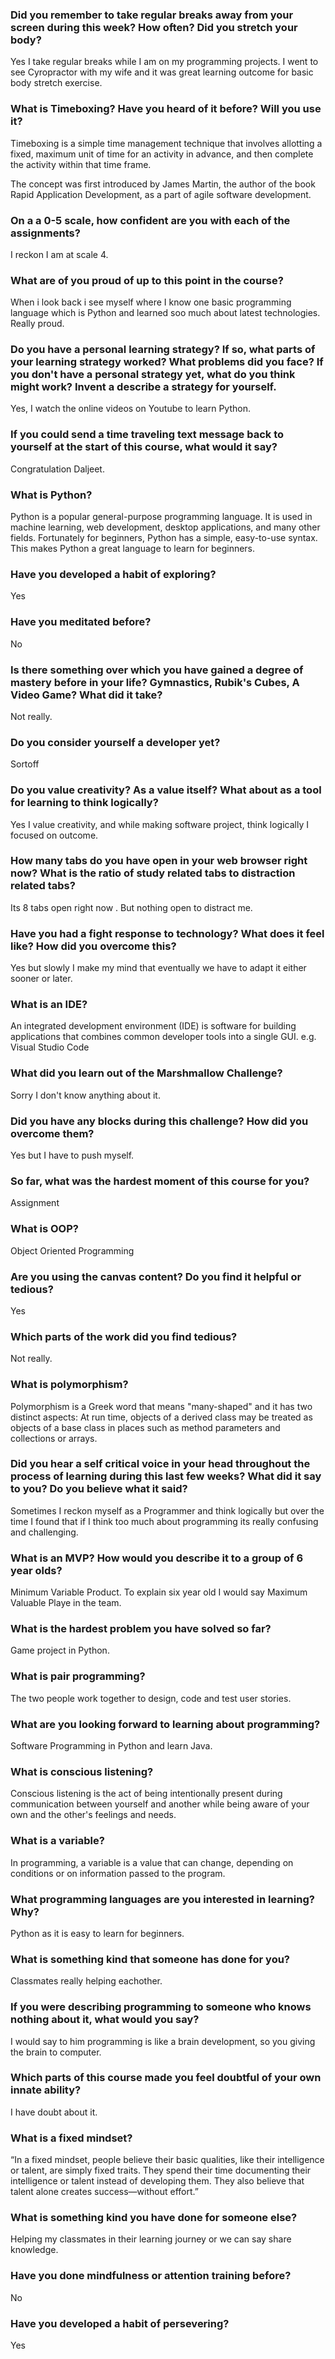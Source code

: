 ### Did you remember to take regular breaks away from your screen during this week? How often? Did you stretch your body?
Yes  I take regular breaks while I am on my programming projects.
I went to see Cyropractor with my wife and it was great learning outcome for basic body stretch exercise.
### What is Timeboxing? Have you heard of it before? Will you use it?
Timeboxing is a simple time management technique that involves allotting a fixed, maximum unit of time for an activity in advance, and then complete the activity within that time frame.

The concept was first introduced by James Martin, the author of the book Rapid Application Development, as a part of agile software development.
### On a a 0-5 scale, how confident are you with each of the assignments?
I reckon I am at scale 4.
### What are of you proud of up to this point in the course?
When i look back i see myself where I know one basic programming language which is Python and learned soo much about latest technologies.
Really proud.

### Do you have a personal learning strategy? If so, what parts of your learning strategy worked? What problems did you face? If you don't have a personal strategy yet, what do you think might work? Invent a describe a strategy for yourself. 
Yes, I watch the online videos on Youtube to learn Python.

### If you could send a time traveling text message back to yourself at the start of this course, what would it say?
Congratulation Daljeet.

### What is Python?
Python is a popular general-purpose programming language. It is used in machine learning, web development, desktop applications, and many other fields. Fortunately for beginners, Python has a simple, easy-to-use syntax. This makes Python a great language to learn for beginners.

### Have you developed a habit of exploring?
Yes

### Have you meditated before?
No
### Is there something over which you have gained a degree of mastery before in your life? Gymnastics, Rubik's Cubes, A Video Game? What did it take?
Not really. 
### Do you consider yourself a developer yet?
Sortoff
### Do you value creativity? As a value itself? What about as a tool for learning to think logically?
Yes I value creativity, and while making software project, think logically I focused on outcome.
### How many tabs do you have open in your web browser right now? What is the ratio of study related tabs to distraction related tabs?
Its 8 tabs open right now . But nothing open to distract me.
### Have you had a fight response to technology? What does it feel like? How did you overcome this?
Yes but slowly I make my mind that eventually we have to adapt it either sooner or later.
### What is an IDE?
An integrated development environment (IDE) is software for building applications that combines common developer tools into a single GUI.
e.g. Visual Studio Code
### What did you learn out of the Marshmallow Challenge?
Sorry I don't know anything about it.
### Did you have any blocks during this challenge? How did you overcome them?
Yes but I have to push myself.
### So far, what was the hardest moment of this course for you?
Assignment 
### What is OOP?
Object Oriented Programming
### Are you using the canvas content? Do you find it helpful or tedious?
Yes
### Which parts of the work did you find tedious?
Not really.
### What is polymorphism?
Polymorphism is a Greek word that means "many-shaped" and it has two distinct aspects: At run time, objects of a derived class may be treated as objects of a base class in places such as method parameters and collections or arrays.
### Did you hear a self critical voice in your head throughout the process of learning during this last few weeks? What did it say to you? Do you believe what it said?
Sometimes I reckon myself as a Programmer and think logically but over the time I found that if I think too much about programming its really confusing and challenging.
### What is an MVP? How would you describe it to a group of 6 year olds?
Minimum Variable Product. To explain six year old I would say Maximum Valuable Playe in the team.
### What is the hardest problem you have solved so far?
Game project in Python.
### What is pair programming?
The two people work together to design, code and test user stories.
### What are you looking forward to learning about programming?
Software Programming in Python and learn Java.
### What is conscious listening?
Conscious listening is the act of being intentionally present during communication between yourself and another while being aware of your own and the other's feelings and needs.
### What is a variable?
 In programming, a variable is a value that can change, depending on conditions or on information passed to the program.
### What programming languages are you interested in learning? Why?
Python as it is easy to learn for beginners.
### What is something kind that someone has done for you?
Classmates really helping eachother.
### If you were describing programming to someone who knows nothing about it, what would you say?
I would say to him programming is like a brain development, so you giving the brain to computer.
### Which parts of this course made you feel doubtful of your own innate ability?
I have doubt about it.
### What is a fixed mindset?
 “In a fixed mindset, people believe their basic qualities, like their intelligence or talent, are simply fixed traits. They spend their time documenting their intelligence or talent instead of developing them. They also believe that talent alone creates success—without effort.”
### What is something kind you have done for someone else?
Helping my classmates in their learning journey or we can say share knowledge.
### Have you done mindfulness or attention training before?
No
### Have you developed a habit of persevering?
Yes






